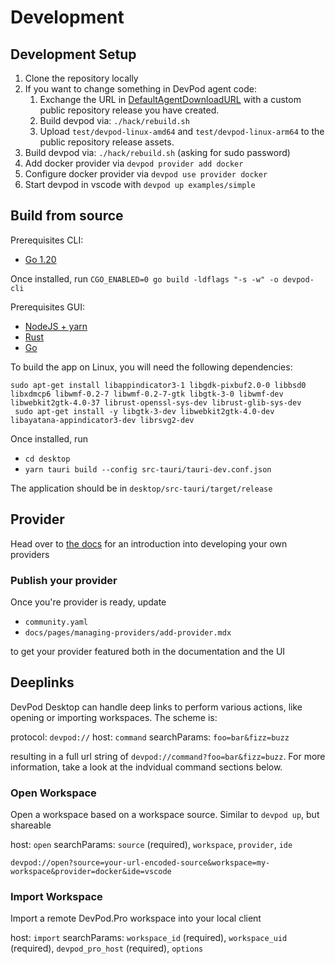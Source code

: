 # Development

## Development Setup

1. Clone the repository locally
2. If you want to change something in DevPod agent code:
   1. Exchange the URL in [DefaultAgentDownloadURL](./pkg/agent/agent.go) with a custom public repository release you have created.
   2. Build devpod via: `./hack/rebuild.sh`
   3. Upload `test/devpod-linux-amd64` and `test/devpod-linux-arm64` to the public repository release assets.
3. Build devpod via: `./hack/rebuild.sh` (asking for sudo password)
4. Add docker provider via `devpod provider add docker`
5. Configure docker provider via `devpod use provider docker`
6. Start devpod in vscode with `devpod up examples/simple`

## Build from source

Prerequisites CLI:
- [Go 1.20](https://go.dev/doc/install)

Once installed, run 
`CGO_ENABLED=0 go build -ldflags "-s -w" -o devpod-cli`

Prerequisites GUI:
- [NodeJS + yarn](https://nodejs.org/en/)
- [Rust](https://www.rust-lang.org/tools/install)
- [Go](https://go.dev/doc/install)

To build the app on Linux, you will need the following dependencies:

```console
sudo apt-get install libappindicator3-1 libgdk-pixbuf2.0-0 libbsd0 libxdmcp6 libwmf-0.2-7 libwmf-0.2-7-gtk libgtk-3-0 libwmf-dev libwebkit2gtk-4.0-37 librust-openssl-sys-dev librust-glib-sys-dev
 sudo apt-get install -y libgtk-3-dev libwebkit2gtk-4.0-dev libayatana-appindicator3-dev librsvg2-dev
```

Once installed, run
- `cd desktop`
- `yarn tauri build --config src-tauri/tauri-dev.conf.json`

The application should be in `desktop/src-tauri/target/release`

## Provider

Head over to [the docs](https://devpod.sh/docs/developing-providers/quickstart) for an introduction into developing your own providers

### Publish your provider

Once you're provider is ready, update

- `community.yaml`
- `docs/pages/managing-providers/add-provider.mdx`

to get your provider featured both in the documentation and the UI


## Deeplinks

DevPod Desktop can handle deep links to perform various actions, like opening or importing workspaces.
The scheme is:

protocol: `devpod://`
host: `command`
searchParams: `foo=bar&fizz=buzz`

resulting in a full url string of `devpod://command?foo=bar&fizz=buzz`. For more information, take a look at the indvidual command sections below.


### Open Workspace

Open a workspace based on a workspace source. Similar to `devpod up`, but shareable

host: `open`
searchParams: `source` (required), `workspace`, `provider`, `ide`

`devpod://open?source=your-url-encoded-source&workspace=my-workspace&provider=docker&ide=vscode`


### Import Workspace

Import a remote DevPod.Pro workspace into your local client

host: `import`
searchParams: `workspace_id` (required), `workspace_uid` (required), `devpod_pro_host` (required), `options`
